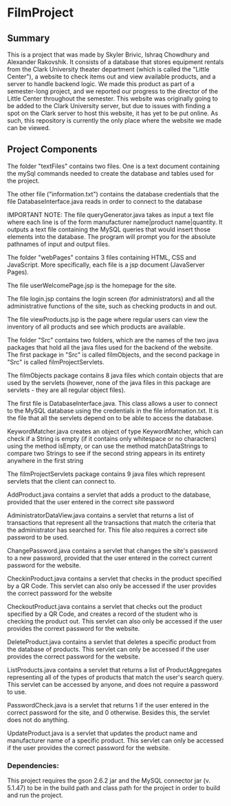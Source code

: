 # FilmProject

## Summary

This is a project that was made by Skyler Brivic, Ishraq Chowdhury and Alexander Rakovshik. It consists of a database that stores equipment rentals from the Clark University theater department (which is called the "Little Center"), a website to check items out and view available products, and a server to handle backend logic. We made this product as part of a semester-long project, and we reported our progress to the director of the Little Center throughout the semester. This website was originally going to be added to the Clark University server, but due to issues with finding a spot on the Clark server to host this website, it has yet to be put online. As such, this repository is currently the only place where the website we made can be viewed.

## Project Components

The folder "textFiles" contains two files. One is a text document containing the mySql commands needed to create the database and tables used for the project.

The other file ("information.txt") contains the database credentials that the file DatabaseInterface.java reads in order to connect to the database

IMPORTANT NOTE: The file queryGenerator.java takes as input a text file where each line is of the form manufacturer name|product name|quantity. It outputs a text file containing the MySQL queries that would insert those elements into the database. The program will prompt you for the absolute pathnames of input and output files.

The folder "webPages" contains 3 files containing  HTML, CSS and JavaScript. More specifically, each file is a jsp document (JavaServer Pages).

The file userWelcomePage.jsp is the homepage for the site. 

The file login.jsp contains the login screen (for administrators) and all the administrative functions of the site, such as checking products in and out.

The file viewProducts.jsp is the page where regular users can view the inventory of all products and see which products are available.

The folder "Src" contains two folders, which are the names of the two java packages that hold all the java files used for the backend of the website. The first package in "Src" is called filmObjects, and the second package in "Src" is called filmProjectServlets.

The filmObjects package contains 8 java files which contain objects that are used by the servlets (however, none of the java files in this package are servlets - they are all regular object files). 

The first file is DatabaseInterface.java. This class allows a user to connect to the MySQL database using the credentials in the file information.txt. It is the file that all the servlets depend on to be able to access the database. 

KeywordMatcher.java creates an object of type KeywordMatcher, which can check if a String is empty (if it contains only whitespace or no characters) using the method isEmpty,
or can use the method matchDataStrings to compare two Strings to see if the second string appears in its entirety anywhere in the first string

The filmProjectServlets package contains 9 java files which represent servlets that the client can connect to. 

AddProduct.java contains a servlet that adds a product to the database, provided that the user entered in the correct site password

AdministratorDataView.java contains a servlet that returns a list of transactions that represent all the transactions that match the criteria that the administrator has searched for. This file also requires a correct site password to be used.

ChangePassword.java contains a servlet that changes the site's password to a new password, provided that the user entered in the correct current password for the website.

CheckinProduct.java contains a servlet that checks in the product specified by a QR Code. This servlet can also only be accessed if the user provides the correct password for the website

CheckoutProduct.java contains a servlet that checks out the product specified by a QR Code, and creates a record of the student who is checking the product out. This servlet can also only be accessed if the user provides the corrext password for the website.

DeleteProduct.java contains a servlet that deletes a specific product from the database of products. This servlet can only be accessed if the user provides the correct password for the website.

ListProducts.java contains a servlet that returns a list of ProductAggregates representing all of the types of products that match the user's search query. This servlet can be accessed by anyone, and does not require a password to use.

PasswordCheck.java is a servlet that returns 1 if the user entered in the correct password for the site, and 0 otherwise. Besides this, the servlet does not do anything.

UpdateProduct.java is a servlet that updates the product name and manufacturer name of a specific product. This servlet can only be accessed if the user provides the correct password for the website.

### Dependencies:

This project requires the gson 2.6.2 jar and the MySQL connector jar (v. 5.1.47) to be in the build path and class path for the project in order to build and run the project.
